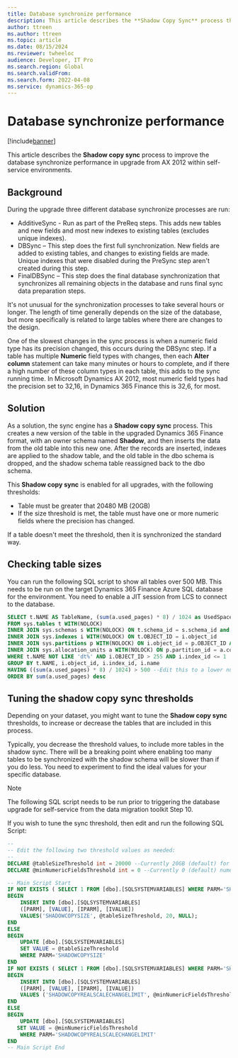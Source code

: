 ```yaml
---
title: Database synchronize performance 
description: This article describes the **Shadow Copy Sync** process that can be used to improve the database synchronize performance in upgrade from AX 2012 within self-service environments.
author: ttreen
ms.author: ttreen
ms.topic: article
ms.date: 08/15/2024
ms.reviewer: twheeloc
audience: Developer, IT Pro
ms.search.region: Global
ms.search.validFrom: 
ms.search.form: 2022-04-08
ms.service: dynamics-365-op
---
```


# Database synchronize performance 

[!include[banner](../includes/banner.md)]

This article describes the **Shadow copy sync** process to improve the database synchronize performance in upgrade from AX 2012 within self-service environments.

## Background

During the upgrade three different database synchronize processes are run:

- AdditiveSync - Run as part of the PreReq steps. This adds new tables and new fields and most new indexes to existing tables (excludes unique indexes). 
- DBSync – This step does the first full synchronization. New fields are added to existing tables, and changes to existing fields are made. Unique indexes that were disabled during the PreSync step aren't created during this step.
- FinalDBSync – This step does the final database synchronization that synchronizes all remaining objects in the database and runs final sync data preparation steps.

It's not unusual for the synchronization processes to take several hours or longer. The length of time generally depends on the size of the database, but more specifically is related to large tables where there are changes to the design. 

One of the slowest changes in the sync process is when a numeric field type has its precision changed, this occurs during the DBSync step. If a table has multiple **Numeric** field types with changes, then each **Alter column** statement can take many minutes or hours to complete, and if there a high number of these column types in each table, this adds to the sync running time. In Microsoft Dynamics AX 2012, most numeric field types had the precision set to 32,16, in Dynamics 365 Finance this is 32,6, for most.

## Solution

As a solution, the sync engine has a **Shadow copy sync** process. This creates a new version of the table in the upgraded Dynamics 365 Finance format, with an owner schema named **Shadow**, and then inserts the data from the old table into this new one. After the records are inserted, indexes are applied to the shadow table, and the old table in the dbo schema is dropped, and the shadow schema table reassigned back to the dbo schema. 

This **Shadow copy sync** is enabled for all upgrades, with the following thresholds:
 - Table must be greater that 20480 MB (20GB)
 - If the size threshold is met, the table must have one or more numeric fields where the precision has changed.

If a table doesn't meet the threshold, then it is synchronized the standard way.

## Checking table sizes

You can run the following SQL script to show all tables over 500 MB. This needs to be run on the target Dynamics 365 Finance Azure SQL database for the environment. You need to enable a JIT session from LCS to connect to the database.

```SQL
SELECT t.NAME AS TableName, (sum(a.used_pages) * 8) / 1024 as UsedSpaceMB
FROM sys.tables t WITH(NOLOCK)
INNER JOIN sys.schemas s WITH(NOLOCK) ON t.schema_id = s.schema_id and s.name = 'dbo'
INNER JOIN sys.indexes i WITH(NOLOCK) ON t.OBJECT_ID = i.object_id
INNER JOIN sys.partitions p WITH(NOLOCK) ON i.object_id = p.OBJECT_ID AND i.index_id = p.index_id
INNER JOIN sys.allocation_units a WITH(NOLOCK) ON p.partition_id = a.container_id
WHERE t.NAME NOT LIKE 'dt%' AND i.OBJECT_ID > 255 AND i.index_id <= 1
GROUP BY t.NAME, i.object_id, i.index_id, i.name
HAVING ((sum(a.used_pages) * 8) / 1024) > 500 --Edit this to a lower number if needed
ORDER BY sum(a.used_pages) desc
```

## Tuning the shadow copy sync thresholds

Depending on your dataset, you might want to tune the **Shadow copy sync** thresholds, to increase or decrease the tables that are included in this process. 

Typically, you decrease the threshold values, to include more tables in the shadow sync. There will be a breaking point where enabling too many tables to be synchronized with the shadow schema will be slower than if you do less. You need to experiment to find the ideal values for your specific database. 

> [!NOTE]
> The following SQL script needs to be run prior to triggering the database upgrade for self-service from the data migration toolkit Step 10.

If you wish to tune the sync threshold, then edit and run the following SQL Script:

```SQL
--
-- Edit the following two threshold values as needed:
--
DECLARE @tableSizeThreshold int = 20000 --Currently 20GB (default) for min table size
DECLARE @minNumericFieldsThreshold int = 0 --Currently 0 (default) numeric column change

-- Main Script Start
IF NOT EXISTS ( SELECT 1 FROM [dbo].[SQLSYSTEMVARIABLES] WHERE PARM='SHADOWCOPYSIZE' )
BEGIN
    INSERT INTO [dbo].[SQLSYSTEMVARIABLES] 
    ([PARM], [VALUE], [IPARM], [IVALUE])
    VALUES('SHADOWCOPYSIZE', @tableSizeThreshold, 20, NULL);
END
ELSE
BEGIN
    UPDATE [dbo].[SQLSYSTEMVARIABLES] 
    SET VALUE = @tableSizeThreshold
    WHERE PARM='SHADOWCOPYSIZE'
END
IF NOT EXISTS ( SELECT 1 FROM [dbo].[SQLSYSTEMVARIABLES] WHERE PARM='SHADOWCOPYREALSCALECHANGELIMIT' )
BEGIN
    INSERT INTO [dbo].[SQLSYSTEMVARIABLES]
    ([PARM], [VALUE], [IPARM], [IVALUE])
    VALUES ('SHADOWCOPYREALSCALECHANGELIMIT', @minNumericFieldsThreshold, 20, NULL);
END
ELSE
BEGIN
    UPDATE [dbo].[SQLSYSTEMVARIABLES]
   SET VALUE = @minNumericFieldsThreshold
    WHERE PARM='SHADOWCOPYREALSCALECHANGELIMIT'
END
-- Main Script End
```
